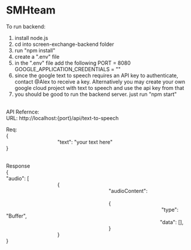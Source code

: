 # SMHteam

To run backend:
1. install node.js 
2. cd into screen-exchange-backend folder
3. run "npm install"
4. create a ".env" file
5. in the ".env" file add the following
    PORT = 8080
    GOOGLE_APPLICATION_CREDENTIALS = ""
6. since the google text to speech requires an API key to authenticate, contact @Alex to 
    receive a key. Alternatively you may create your own google cloud project with text to speech
    and use the api key from that
7. you should be good to run the backend server. just run "npm start" 


 <br/> API Refernce: 
 <br/> URL: http://localhost:{port}/api/text-to-speech

Req: 
 <br/> {
    <br />          "text": "your text here"
 <br/> }

 <br/> Response
  <br/> {
      <br/> "audio": [
         <br/>           {
             <br/>                    "audioContent":  
             <br/>                    {
                <br/>                               "type": "Buffer",
                 <br/>                              "data": [],
            <br/>                     }
         <br/>          }
 <br/>}